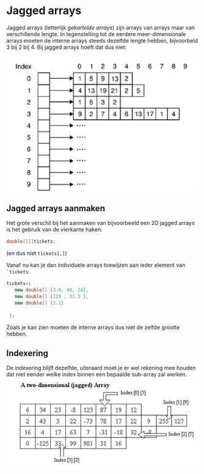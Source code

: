 # Jagged arrays

Jagged arrays (letterlijk _gekartelde arrays_) zijn arrays van arrays maar van verschillende lengte. In tegenstelling tot de eerdere meer-dimensionale arrays moeten de interne arrays steeds dezelfde lengte hebben, bijvoorbeld 3 bij 2 bij 4. Bij jagged arrays hoeft dat dus niet:

![jagged array](<../../.gitbook/assets/jagged (2).png>)

## Jagged arrays aanmaken

Het grote verschil bij het aanmaken van bijvoorbeeld een 2D jagged arrays is het gebruik van de vierkante haken:

```csharp
double[][]tickets;
```

(en dus niet `tickets[,]`)

Vanaf nu kan je dan individuele arrays toewijzen aan ieder element van `` `tickets ``:

```csharp
tickets={
   new double[] {3.0, 40, 24},
   new double[] {123 , 31.3 },
   new double[] {2.1}

 };
```

Zoals je kan zien moeten de interne arrays dus niet de zelfde grootte hebben.

## Indexering

De indexering blijft dezelfde, uiteraard moet je er wel rekening mee houden dat niet eender welke index binnen een bepaalde sub-array zal werken. ![indexering bij jagged arrays](<../../.gitbook/assets/jagged2 (2) (2).png>)
